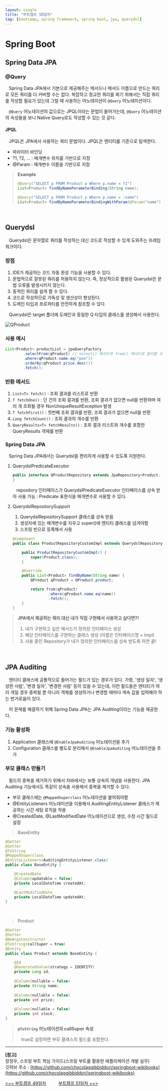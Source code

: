 ```yaml
---
layout: single
title: "부트캠프 50일차"
tag: [bootcamp, spring framework, spring boot, jpa, querydsl]
---
```


# Spring Boot

## Spring Data JPA

### @Query

&nbsp;&nbsp; Spring Data JPA에서 기본으로 제공해주는 메서드나 메서드 이름으로 만드는 쿼리로 모든 쿼리를 다 커버할 수는 없다.
복잡하고 정교한 쿼리를 짜기 위해서는 직접 쿼리를 작성할 필요가 있는데 그럴 때 사용하는 어노테이션이 `@Query` 어노테이션이다.

&nbsp;&nbsp; `@Query` 어노테이션의 값으로는 JPQL이라는 문법이 들어가는데, `@Query` 어노테이션의 속성들을 보니 Native Query로도 작성할 수 있는 것 같다.

#### JPQL

&nbsp;&nbsp; JPQL은 JPA에서 사용하는 쿼리 문법이다. JPQL은 엔티티를 기준으로 탐색한다.

- 파라미터 바인딩
- ?1, ?2, ... : 매개변수 위치를 기반으로 지정
- @Param : 매개변수 이름을 기반으로 지정

> **Example**
>
> ```java
> @Query("SELECT p FROM Product p Where p.name = ?1")
> List<Product> findByNameParameterBinding(String name);
> ```
> 
> ```java
> @Query("SELECT p FROM Product p Where p.name = :name")  
> List<Product> findByNameParameterBindingWithParam(@Param("name") String name);
> ```

<br>

## Querydsl

&nbsp;&nbsp; Querydsl은 문자열로 쿼리를 작성하는 대신 코드로 작성할 수 있게 도와주는 프레임워크이다.

### 장점

1. IDE가 제공하는 코드 자동 완성 기능을 사용할 수 있다.
2. 문법적으로 잘못된 쿼리를 허용하지 않는다. 즉, 정상적으로 활용된 Querydsl은 문법 오류를 발생시키지 않는다.
3. 동적인 쿼리를 쉽게 짤 수 있다.
4. 코드로 작성하므로 가독성 및 생산성이 향상된다.
5. 도메인 타입과 프로퍼티를 안전하게 참조할 수 있다.

&nbsp;&nbsp; Querydsl은 target 폴더에 도메인과 동일한 Q 타입의 클래스를 생성해서 사용한다.

![QProduct](../images/day50/QProduct.png)

### 사용 예시

```java
List<Product> productList = jpaQueryFactory
        .selectFrom(qProduct) // select() 메서드와 from() 메서드로 분리할 수 있다.
        .where(qProduct.name.eq("pen"))
        .orderBy(qProduct.price.desc())
        .fetch();
```

### 반환 메서드

1. `List<T> fetch()` : 조회 결과를 리스트로 반환
2. `T fetchOne()` : 단 건의 조회 결과를 반환, 조회 결과가 없으면 null을 반환하며 여러 개 조회될 경우 NonUniqueResultException 발생
3. `T fetchFirst()` : 첫번째 조회 결과를 반환, 조회 결과가 없으면 null을 반환
4. `Long fetchCount()` : 조회 결과의 개수를 반환
5. `QueryResults<T> fetchResults()` : 조회 결과 리스트와 개수를 포함한 QueryResults 객체를 반환

### Spring Data JPA

&nbsp;&nbsp; Spring Data JPA에서는 Querydsl을 편리하게 사용할 수 있도록 지원한다.

1. QuerydslPredicateExecutor

   ```java
   public interface QProductRepository extends JpaRepository<Product, Long>, QuerydslPredicateExecutor<Product> {
   }
   ```

   &nbsp;&nbsp; repository 인터페이스가 QuerydslPredicateExecutor 인터페이스를 상속 받아 사용 가능 : Predicate 표현식을 매개변수로 사용할 수 있다.

2. QuerydslRepositorySupport
   1. QuerydslRepositorySupport 클래스를 상속 받음
   2. 생성자에 있는 매개변수를 지우고 super()에 엔티티 클래스를 넘겨야함
   3. 스프링 빈으로 등록해서 사용

   ```java
   @Component
   public class ProductRepositoryCustomImpl extends QuerydslRepositorySupport implements ProductRepositoryCustom {

       public ProductRepositoryCustomImpl() {
           super(Product.class);
       }
   
       @Override
       public List<Product> findByName(String name) {
           QProduct qProduct = QProduct.product;
   
           return from(qProduct)
                   .where(qProduct.name.eq(name))
                   .fetch();
       }
   }
   ```

> **JPA에서 제공하는 쿼리 대신 내가 직접 구현해서 사용하고 싶다면?!**
> 
> 1. 내가 구현하고 싶은 메서드가 정의된 인터페이스 생성
> 2. 해당 인터페이스를 구현하는 클래스 생성 (이름은 인터페이스명 + Impl)
> 3. 사용 중인 Repository가 내가 정의한 인터페이스를 상속 받도록 하면 끝!

<br>

## JPA Auditing

&nbsp;&nbsp; 엔티티 클래스에 공통적으로 들어가는 필드가 있는 경우가 있다.
가령, '생성 일자', '생성한 사람', '변경 일자', '변경한 사람' 등이 있을 수 있는데,
이런 필드들은 엔티티가 여러 개일 경우 중복될 뿐 아니라 객체를 생성하거나 변경할 때마다 계속 값을 입력해야 하는 번거로움이 있다.

&nbsp;&nbsp; 이 문제를 해결하기 위해 Spring Data JPA는 JPA Auditing이라는 기능을 제공한다.

### 기능 활성화

1. Application 클래스에 `@EnableJpaAuditing` 어노테이션을 추가
2. Configuration 클래스를 별도로 분리해서 `@EnableJpaAuditing` 어노테이션을 추가

### 부모 클래스 만들기

&nbsp;&nbsp; 필드의 중복을 제거하기 위해서 자바에서는 보통 상속의 개념을 사용한다. JPA Auditing 기능에서도 똑같이 상속을 사용해서 중복을 제거할 수 있다.

- 부모 클래스에는 `@MappedSuperclass` 어노테이션을 붙여줘야함
- @EntityListeners 어노테이션을 이용해서 AuditingEntityListener 클래스가 제공하는 시간 세팅 로직을 적용
- @CreatedDate, @LastModifiedDate 어노테이션으로 생성, 수정 시간 필드로 설정

> BaseEntity

```java
@Getter
@Setter
@ToString
@MappedSuperclass
@EntityListeners(AuditingEntityListener.class)
public class BaseEntity {

    @CreatedDate
    @Column(updatable = false)
    private LocalDateTime createdAt;

    @LastModifiedDate
    private LocalDateTime updatedAt;
}
```

<br>

> Product

```java
@Getter
@Setter
@NoArgsConstructor
@ToString(callSuper = true)
@Entity
public class Product extends BaseEntity {

    @Id
    @GeneratedValue(strategy = IDENTITY)
    private Long id;
    
    @Column(nullable = false)
    private String name;
    
    @Column(nullable = false)
    private int price;
    
    @Column(nullable = false)
    private int stock;
}
```

> **`@ToString` 어노테이션의 callSuper 속성**
> 
> &nbsp;&nbsp; true로 설정하면 부모 클래스의 필드를 포함한다.

___

**[참고]**  
장정우, 스프링 부트 핵심 가이드(스프링 부트를 활용한 애플리케이션 개발 실무)  
깃허브 주소 : [https://github.com/chocolaggibbiddori/springboot-wikibooks](https://github.com/chocolaggibbiddori/springboot-wikibooks)

[<== 부트캠프 49일차](/bootcamp-day49) &nbsp;&nbsp;&nbsp;&nbsp;&nbsp;&nbsp;&nbsp;&nbsp; [부트캠프 51일차 ==>](/bootcamp-day51)